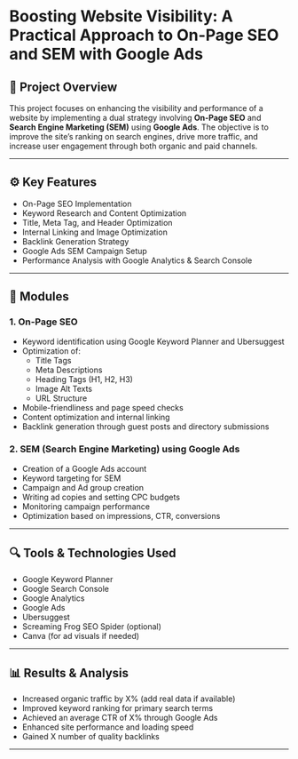 # Boosting Website Visibility: A Practical Approach to On-Page SEO and SEM with Google Ads

## 📌 Project Overview

This project focuses on enhancing the visibility and performance of a website by implementing a dual strategy involving **On-Page SEO** and **Search Engine Marketing (SEM)** using **Google Ads**. The objective is to improve the site’s ranking on search engines, drive more traffic, and increase user engagement through both organic and paid channels.

---

## ⚙️ Key Features

- On-Page SEO Implementation  
- Keyword Research and Content Optimization  
- Title, Meta Tag, and Header Optimization  
- Internal Linking and Image Optimization  
- Backlink Generation Strategy  
- Google Ads SEM Campaign Setup  
- Performance Analysis with Google Analytics & Search Console

---

## 🧩 Modules

### 1. On-Page SEO
- Keyword identification using Google Keyword Planner and Ubersuggest
- Optimization of:
  - Title Tags
  - Meta Descriptions
  - Heading Tags (H1, H2, H3)
  - Image Alt Texts
  - URL Structure
- Mobile-friendliness and page speed checks
- Content optimization and internal linking
- Backlink generation through guest posts and directory submissions

### 2. SEM (Search Engine Marketing) using Google Ads
- Creation of a Google Ads account
- Keyword targeting for SEM
- Campaign and Ad group creation
- Writing ad copies and setting CPC budgets
- Monitoring campaign performance
- Optimization based on impressions, CTR, conversions

---

## 🔍 Tools & Technologies Used

- Google Keyword Planner  
- Google Search Console  
- Google Analytics  
- Google Ads  
- Ubersuggest  
- Screaming Frog SEO Spider (optional)  
- Canva (for ad visuals if needed)

---

## 📊 Results & Analysis

- Increased organic traffic by X% (add real data if available)
- Improved keyword ranking for primary search terms
- Achieved an average CTR of X% through Google Ads
- Enhanced site performance and loading speed
- Gained X number of quality backlinks

---
